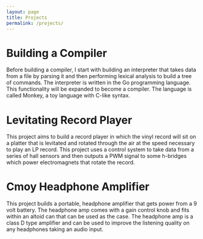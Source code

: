 ```yaml
---
layout: page
title: Projects
permalink: /projects/
---
```


# Building a Compiler

Before building a compiler, I start with building an interpreter that takes data from a file by parsing it and then performing lexical analysis to build a tree of commands. The interpreter is written in the Go programming language. This functionality will be expanded to become a compiler. The language is called Monkey, a toy language with C-like syntax.

# Levitating Record Player

This project aims to build a record player in which the vinyl record will sit on a platter that is levitated and rotated through the air at the speed necessary to play an LP record. This project uses a control system to take data from a series of hall sensors and then outputs a PWM signal to some h-bridges which power electromagnets that rotate the record.

# Cmoy Headphone Amplifier

This project builds a portable, headphone amplifier that gets power from a 9 volt battery. The headphone amp comes with a gain control knob and fits within an altoid can that can be used as the case. The headphone amp is a class D type amplifier and can be used to improve the listening quality on any headphones taking an audio input.
